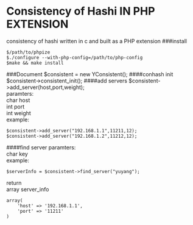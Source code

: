 Consistency of Hashi IN PHP EXTENSION
================= 
consistency of hashi written in c and built as a PHP extension
###install
```
$/path/to/phpize
$./configure --with-php-config=/path/to/php-config
$make && make install
```
###Document
$consistent = new YConsistent();
####conhash init
$consistent->consistent_init();
####add servers
$consistent->add_server(host,port,weight);  
paramters:   
char host  
int port   
int weight  
example:   
```
$consistent->add_server("192.168.1.1",11211,12);  
$consistent->add_server("192.168.1.2",11212,12);
```
####find server
paramters:  
char key   
example:  
```
$serverInfo = $consistent->find_server("yuyang");
```
return  
array server_info  
```
array(
	'host' => '192.168.1.1',
	'port' => '11211'
)
```

